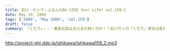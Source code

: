 ```yaml
---
title: 石川・ホンマ・ぶるんのBe-SIDE Your Life! vol.159-2
date: May 19, 2009
tags: ['2009', 'May 2009', 'vol.159']
draft: false
summary: 「くだり」・・・番長伝説はまだまだ続くのか！？石川サンの「くだり」発言は各界に反響を呼んでいるようであります。NAMAE
---
```


http://project-phi.ddo.jp/ishikawa/ishikawa159_2.mp3
